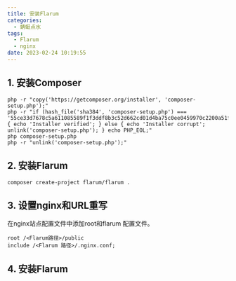 ```yaml
---
title: 安装Flarum
categories: 
  - 蜻蜓点水
tags: 
  - Flarum
  - nginx
date: 2023-02-24 10:19:55
---
```


## 1. 安装Composer
```
php -r "copy('https://getcomposer.org/installer', 'composer-setup.php');"
php -r "if (hash_file('sha384', 'composer-setup.php') === '55ce33d7678c5a611085589f1f3ddf8b3c52d662cd01d4ba75c0ee0459970c2200a51f492d557530c71c15d8dba01eae') { echo 'Installer verified'; } else { echo 'Installer corrupt'; unlink('composer-setup.php'); } echo PHP_EOL;"
php composer-setup.php
php -r "unlink('composer-setup.php');"
```

## 2. 安装Flarum
```
composer create-project flarum/flarum . 
```

## 3. 设置nginx和URL重写
在nginx站点配置文件中添加root和flarum 配置文件。
```
root /<Flarum路径>/public
include /<Flarum 路径>/.nginx.conf;
```

## 4. 安装Flarum
